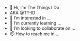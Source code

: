 - 👋 Hi, I’m The Things I Do
- AKA @TT-ID
- 👀 I’m interested in ...
- 🌱 I’m currently learning ...
- 💞️ I’m looking to collaborate on ...
- 📫 How to reach me in ... 

<!---
TT-ID/TT-ID is a ✨ special ✨ repository because its `README.md` (this file) appears on your GitHub profile.
You can click the Preview link to take a look at your changes.
--->
